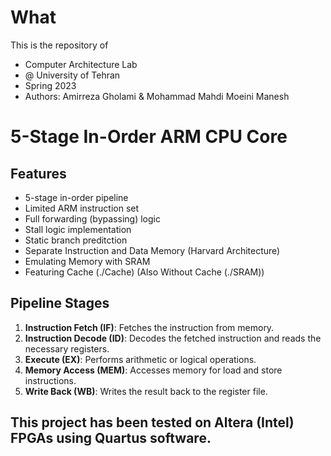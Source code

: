 # What
This is the repository of 
-	Computer Architecture Lab 
-	@ University of Tehran
-	Spring 2023
-	Authors: Amirreza Gholami & Mohammad Mahdi Moeini Manesh

# 5-Stage In-Order ARM CPU Core

## Features

- 5-stage in-order pipeline
- Limited ARM instruction set
- Full forwarding (bypassing) logic
- Stall logic implementation
- Static branch preditction
- Separate Instruction and Data Memory (Harvard Architecture)
- Emulating Memory with SRAM
- Featuring Cache (./Cache) (Also Without Cache (./SRAM))

## Pipeline Stages

1. **Instruction Fetch (IF)**: Fetches the instruction from memory.
2. **Instruction Decode (ID)**: Decodes the fetched instruction and reads the necessary registers.
3. **Execute (EX)**: Performs arithmetic or logical operations.
4. **Memory Access (MEM)**: Accesses memory for load and store instructions.
5. **Write Back (WB)**: Writes the result back to the register file.



## This project has been tested on Altera (Intel) FPGAs using Quartus software. 